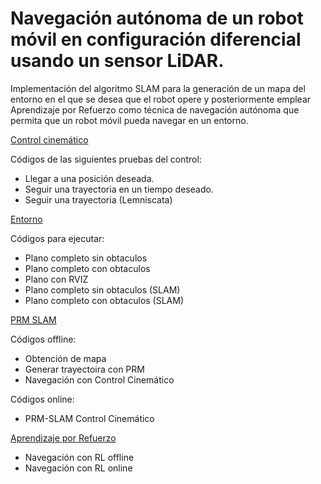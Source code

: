 # Navegación autónoma de un robot móvil en configuración diferencial usando un sensor LiDAR.
Implementación del algoritmo SLAM para la generación de un mapa del entorno en el que se desea que el robot opere y posteriormente emplear Aprendizaje por Refuerzo como técnica de navegación autónoma que permita que un robot móvil pueda navegar en un entorno.


[Control cinemático](https://github.com/itzchav/Control-cinematico-turtlebot)

Códigos de las siguientes pruebas del control:
- Llegar a una posición deseada.
- Seguir una trayectoria en un tiempo deseado.
- Seguir una trayectoria (Lemniscata)

[Entorno](https://github.com/itzchav/Entorno-Division-Estudios-Posgrado/tree/main)

Códigos para ejecutar:
- Plano completo sin obtaculos
- Plano completo con obtaculos
- Plano con RVIZ
- Plano completo sin obtaculos (SLAM)
- Plano completo con obtaculos (SLAM)



[PRM SLAM](https://github.com/itzchav/PRM_SLAM_Control_cinematico)

Códigos offline:
- Obtención de mapa
- Generar trayectoira con PRM
- Navegación con Control Cinemático

Códigos online:
- PRM-SLAM Control Cinemático


[Aprendizaje por Refuerzo](https://github.com/itzchav/Navegacion-con-Aprendizaje-por-Refuerzo)

- Navegación con RL offline
- Navegación con RL online
